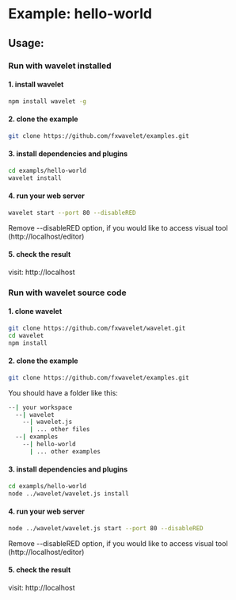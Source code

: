 # Example: hello-world

## Usage:

### Run with wavelet installed

#### 1. install wavelet
`````sh
npm install wavelet -g
`````

#### 2. clone the example
`````sh
git clone https://github.com/fxwavelet/examples.git
`````

#### 3. install dependencies and plugins
`````sh
cd exampls/hello-world
wavelet install
`````

#### 4. run your web server
`````sh
wavelet start --port 80 --disableRED
`````
Remove --disableRED option, if you would like to access visual tool (http://localhost/editor)

#### 5. check the result
visit: http://localhost


### Run with wavelet source code

#### 1. clone wavelet
`````sh
git clone https://github.com/fxwavelet/wavelet.git
cd wavelet 
npm install
`````

#### 2. clone the example
`````sh
git clone https://github.com/fxwavelet/examples.git
`````

You should have a folder like this:
`````sh
--| your workspace
  --| wavelet
    --| wavelet.js
      | ... other files
  --| examples
    --| hello-world  
      | ... other examples
`````


#### 3. install dependencies and plugins
`````sh
cd exampls/hello-world
node ../wavelet/wavelet.js install
`````

#### 4. run your web server
`````sh
node ../wavelet/wavelet.js start --port 80 --disableRED
`````
Remove --disableRED option, if you would like to access visual tool (http://localhost/editor)

#### 5. check the result
visit: http://localhost

